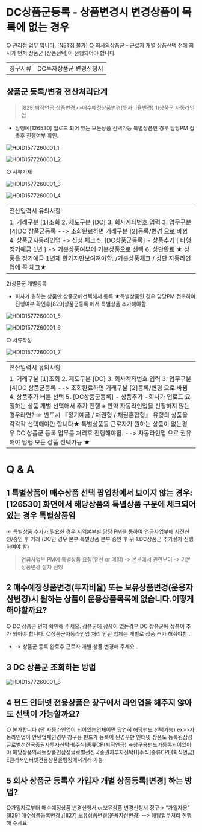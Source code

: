 # DC상품군등록 - 상품변경시 변경상품이 목록에 없는 경우
○ 관리점 업무 입니다. [NET점 불가]
○ 회사의상품군 - 근로자 개별 상품선택 전에 회사가 먼저 상품군 [상품선택]이 선행되어야 합니다.

<table><tbody><tr>
<td>
징구서류</td>
<td>
DC투자상품군 변경신청서
</td></tr></tbody>
</table>


## 상품군 등록/변경 전산처리단계
> [829]퇴직연금.상품변경>>매수예정상품변경(투자비율변경)
1)상품군 자동라인업
- 당행에[126530] 업로드 되어 있는 모든상품 선택가능
특별상품인 경우 담당PM 접촉후 진행여부 확인.

![HDID1577260001_1](HDID1577260001_1.png)


![HDID1577260001_2](HDID1577260001_2.png)

○ 서류기재

![HDID1577260001_3](HDID1577260001_3.jpg)


![HDID1577260001_4](HDID1577260001_4.jpg)


<table><tbody><tr>
<td>
전산입력시 유의사항</td></tr><tr>
<td>1. 거래구분 [1]조회
2. 제도구분 [DC]
3. 회사계좌번호 입력
3. 업무구분 [4]DC 상품군등록 --> 조회완료하면 거래구분 [2]등록/변경 으로 바뀜
4. 상품군자동라인업 -> 신청 체크
5. [DC상품군등록] - 상품추가 [ 타행정기예금 1년 ] -> 기본상품여부에 기본상품으로 선택
6. 상단완료
★ 상품은 정기예금 1년제 한가지만보여져야함. /기본상품체크 / 상단 자동라인업에 꼭 체크★</td></tr></tbody>
</table>


2)상품군 개별등록
- 회사가 원하는 상품만 상품군에선택해서 등록
★특별상품인 경우 담당PM 접촉하여 진행여부 확인후[829]상품군등록 에서 특별상품 추가해야함.

![HDID1577260001_5](HDID1577260001_5.png)


![HDID1577260001_6](HDID1577260001_6.png)

○ 서류작성

![HDID1577260001_7](HDID1577260001_7.jpg)


<table><tbody><tr>
<td>
전산입력시 유의사항</td></tr><tr>
<td>1. 거래구분 [1]조회
2. 제도구분 [DC]
3. 회사계좌번호 입력
3. 업무구분 [4]DC 상품군등록 --> 조회완료하면 거래구분 [2]등록/변경 으로 바뀜
4. 상품추가 버튼 선택
5. [DC상품군등록] - 상품추가 -회사가 업로드 요청하는 상품 개별 선택해서 추가 진행
※ 만약 자동라인업을 신청하지 않는 경우라면?
☞ 반드시 『정기예금 / 채권형 / 채권혼합형』 유형의 상품을 각각각 선택해야만 합니다★ 특별상품등 근로자가 원하는 상품이 없는경우 DC 상품군 등록 업무를 처리후 진행해야함.
--> 자동라인업 으로 권유해야 당행 모든 상품 선택가능 ★</td></tr></tbody>
</table>


# Q & A
## 1 특별상품이 매수상품 선택 팝업창에서 보이지 않는 경우:[126530] 화면에서 해당상품의 특별상품 구분에 체크되어 있는 경우 특별상품임
☞ 특별상품 추가가 필요한 경우 지역본부별 담당 PM을 통하여 연금사업부에 사전신청/승인 후 거래
(DC인 경우 본부 특별상품 본부 승인 후 위 1.DC상품군 추가절차 진행하여야 함)
> 연금사업부 PM에 특별상품 요청(유선 or 메일) -> 본부에서 권한부여 -> 기본 상품변경 절차 진행
## 2 매수예정상품변경(투자비율) 또는 보유상품변경(운용자산변경)시 원하는 상품이 운용상품목록에 없습니다.어떻게 해야할까요?
○ DC 상품군 먼저 확인해 주세요. 상품군에 상품이 없는경우 DC 상품군에 상품이 추가 되어야 합니다.
○상품군자동라인업 처리 안된 업체는 개별로 상품 추가 해줘야함 .
- -> 상품군 등록 완료후 근로자 개별 상품 변경해 주세요 .
## 3 DC 상품군 조회하는 방법

![HDID1577260001_8](HDID1577260001_8.png)

## 4 펀드 인터넷 전용상품은 창구에서 라인업을 해주지 않아도 선택이 가능할까요?
○ 불가합니다 (단 자동라인업이 되어있는업체이면 당연히 해당펀드 선택가능)
ex>>자동라인업이 안된업체인경우 창구용 펀드가 등록이 된경우만 인터넷 상품도 등록됨삼성글로벌선진국증권자투자신탁H[주식]종류CP(퇴직연금)
=>창구용펀드가등록되어있어야 해당상품의세트상품인삼성글로벌선진국증권자투자신탁H[주식]종류CPE(퇴직연금)
E클래서인터넷전용상품을뱅킹에서거래 가능
## 5 회사 상품군 등록후 가입자 개별 상품등록[변경] 하는 방법?
○가입자로부터 매수예정상품 변경신청서
or보유상품 변경신청서
징구→ “가입자용”
[829] 매수상품등록변경 /[827] 보유상품변경(운용자산변경) --> 해당업무처리 진행해 주세요
